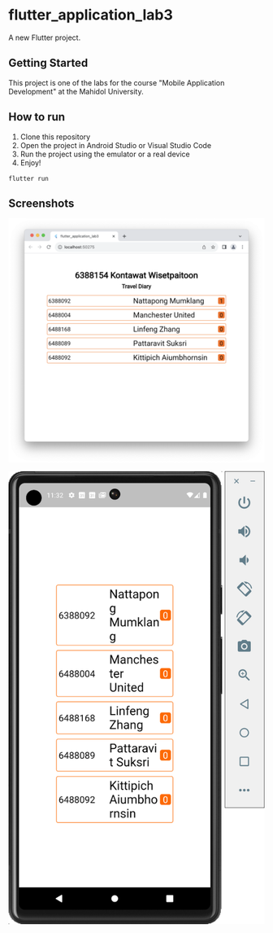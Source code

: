 # flutter_application_lab3

A new Flutter project.

## Getting Started

This project is one of the labs for the course "Mobile Application Development" at the Mahidol University.

## How to run

1. Clone this repository
2. Open the project in Android Studio or Visual Studio Code
3. Run the project using the emulator or a real device
4. Enjoy!

```
flutter run
```

## Screenshots

![Screenshot 1](./image-readme/Screenshot_application.png)

![Screenshot 2](./image-readme/Screenshot_mobileApp.png)